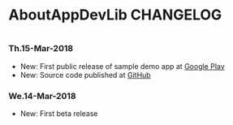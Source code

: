 #
# AboutAppDevLib CHANGELOG
#

### Th.15-Mar-2018
* New: First public release of sample demo app at [Google Play](https://play.google.com/store/apps/details?id=net.ej3.libs.aboutappdevlib.app)
* New: Source code published at [GitHub](https://github.com/ej3dev/AboutAppDevLib)

### We.14-Mar-2018
* New: First beta release